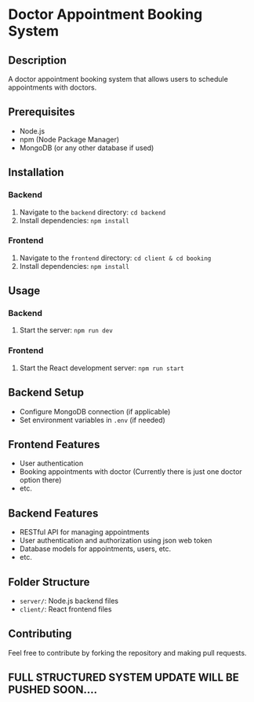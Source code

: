# Doctor Appointment Booking System

## Description
A doctor appointment booking system that allows users to schedule appointments with doctors.

## Prerequisites
- Node.js
- npm (Node Package Manager)
- MongoDB (or any other database if used)

## Installation
### Backend
1. Navigate to the `backend` directory: `cd backend`
2. Install dependencies: `npm install`

### Frontend
1. Navigate to the `frontend` directory: `cd client & cd booking`
2. Install dependencies: `npm install`

## Usage
### Backend
1. Start the server:  `npm run dev`

### Frontend
1. Start the React development server: `npm run start`

## Backend Setup
- Configure MongoDB connection (if applicable)
- Set environment variables in `.env` (if needed)

## Frontend Features
- User authentication
- Booking appointments with doctor (Currently there is just one doctor option there)
- etc.

## Backend Features
- RESTful API for managing appointments
- User authentication and authorization using json web token
- Database models for appointments, users, etc.
- etc.

## Folder Structure
- `server/`: Node.js backend files
- `client/`: React frontend files

## Contributing
Feel free to contribute by forking the repository and making pull requests.

## FULL STRUCTURED SYSTEM UPDATE WILL BE PUSHED SOON....
